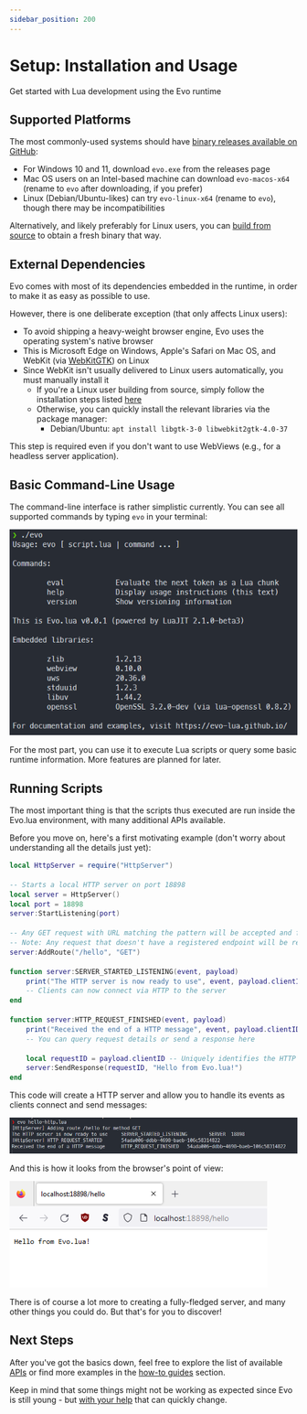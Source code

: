 ```yaml
---
sidebar_position: 200
---
```


# Setup: Installation and Usage

Get started with Lua development using the Evo runtime

## Supported Platforms

The most commonly-used systems should have [binary releases available on GitHub](https://github.com/evo-lua/evo-runtime/releases):

- For Windows 10 and 11, download `evo.exe` from the releases page
- Mac OS users on an Intel-based machine can download `evo-macos-x64` (rename to `evo` after downloading, if you prefer)
- Linux (Debian/Ubuntu-likes) can try `evo-linux-x64` (rename to `evo`), though there may be incompatibilities

Alternatively, and likely preferably for Linux users, you can [build from source](/docs/how-to-guides/building-from-source) to obtain a fresh binary that way.

## External Dependencies

Evo comes with most of its dependencies embedded in the runtime, in order to make it as easy as possible to use.

However, there is one deliberate exception (that only affects Linux users):

- To avoid shipping a heavy-weight browser engine, Evo uses the operating system's native browser
- This is Microsoft Edge on Windows, Apple's Safari on Mac OS, and WebKit (via [WebKitGTK](https://webkitgtk.org/)) on Linux
- Since WebKit isn't usually delivered to Linux users automatically, you must manually install it
  - If you're a Linux user building from source, simply follow the installation steps listed [here](/docs/how-to-guides/building-from-source#linux)
  - Otherwise, you can quickly install the relevant libraries via the package manager:
    - Debian/Ubuntu: `apt install libgtk-3-0 libwebkit2gtk-4.0-37`

This step is required even if you don't want to use WebViews (e.g., for a headless server application).

## Basic Command-Line Usage

The command-line interface is rather simplistic currently. You can see all supported commands by typing `evo` in your terminal:

![commands overview](cli-commands.png)

For the most part, you can use it to execute Lua scripts or query some basic runtime information. More features are planned for later.

## Running Scripts

The most important thing is that the scripts thus executed are run inside the Evo.lua environment, with many additional APIs available.

Before you move on, here's a first motivating example (don't worry about understanding all the details just yet):

```lua title=hello-http.lua
local HttpServer = require("HttpServer")

-- Starts a local HTTP server on port 18898
local server = HttpServer()
local port = 18898
server:StartListening(port)

-- Any GET request with URL matching the pattern will be accepted and forwarded to Lua
-- Note: Any request that doesn't have a registered endpoint will be rejected by the server (TCP connection reset)
server:AddRoute("/hello", "GET")

function server:SERVER_STARTED_LISTENING(event, payload)
	print("The HTTP server is now ready to use", event, payload.clientID, payload.message)
	-- Clients can now connect via HTTP to the server
end

function server:HTTP_REQUEST_FINISHED(event, payload)
	print("Received the end of a HTTP message", event, payload.clientID, payload.message)
	-- You can query request details or send a response here

	local requestID = payload.clientID -- Uniquely identifies the HTTP connection that will receive the response
	server:SendResponse(requestID, "Hello from Evo.lua!")
end
```

This code will create a HTTP server and allow you to handle its events as clients connect and send messages:

![hello-http-server](hello-http-server.png)

And this is how it looks from the browser's point of view:

![hello-http-client](hello-http-client.png)

There is of course a lot more to creating a fully-fledged server, and many other things you could do. But that's for you to discover!

## Next Steps

After you've got the basics down, feel free to explore the list of available [APIs](/docs/category/api/) or find more examples in the [how-to guides](/docs/category/how-to-guides/) section.

Keep in mind that some things might not be working as expected since Evo is still young - but [with your help](/docs/contributing) that can quickly change.
